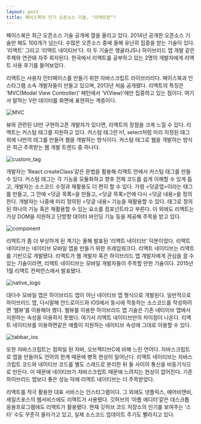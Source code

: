 ```yaml
---
layout: post
title: 페이스북의 인기 오픈소스 기술, "리액트란"?
---
```



페이스북은 최근 오픈소스 기술 공개에 열을 올리고 있다. 2014년 공개한 오픈소스 기술만 해도 100개가 넘는다. 수많은 오픈소스 중에 올해 유난히 집중을 받는 기술이 있다. ‘리액트’ 그리고 ‘리액트 네이티브’다. 이 두 기술은 앵귤라JS나 하이브리드 앱 개발 같은 주제와 연관돼 자주 회자된다. 한국에서 리액트를 공부하고 있는 2명의 개발자에게 리액트 사용 후기를 들어보았다.

리액트는 사용자 인터페이스를 만들기 위한 자바스크립트 라이브러리다. 페이스북과 인스타그램 소속 개발자들이 만들고 있으며, 2013년 처음 공개됐다. 리액트의 특징은 ‘MVC(Model View Controller)’ 패턴에서 ‘V(View)’에만 집중하고 있는 점이다. 여기서 말하는 V란 데이터를 화면에 표현하는 계층이다.

![MVC](https://raw.githubusercontent.com/kimjaegon/kimjaegon.github.io/master/images/react_01_V_of_MVC-re.jpg)

뷰와 관련된 UI만 구현하고픈 개발자가 있다면, 리액트의 장점을 크게 느낄 수 있다. 리액트는 커스텀 태그를 지원하고 있다. 커스텀 태그란 h1, select처럼 미리 지정된 태그 외에 나만의 태그를 만들어 웹을 개발하는 방식이다. 커스텀 태그로 웹을 개발하는 방식은 최근 주목받는 웹 개발 트렌드 중 하나다.

![custom_tag](https://raw.githubusercontent.com/kimjaegon/kimjaegon.github.io/master/images/react_03_custom_tag.jpg)

개발자는 ‘React.createClass’같은 문법을 활용해 리액트 안에서 커스텀 태그를 만들 수 있다. 커스텀 태그는 각 기능을 모듈화하고 향후 전체 코드를 쉽게 이해할 수 있게 돕고, 개발자는 소스코드 수정과 재활용도 더 편히 할 수 있다. 가령 <덧글앱>이라는 태그를 만들고, 그 안에 <덧글 목록>을 만들고, <덧글 목록>안에 다시 <덧글 내용>을 정의한다. 개발자는 나중에 미리 정의된 <덧글 내용> 기능을 재활용할 수 있다. 태그로 정의된 하나의 기능 혹은 재활용할 수 있는 요소를 컴포넌트라고 부른다.  이 외에도 리액트는 가상 DOM을 지원하고 단방향 데이터 바인딩 기능 등을 제공해 주목을 받고 있다.

![component](https://raw.githubusercontent.com/kimjaegon/kimjaegon.github.io/master/images/react_02_component1-800x643.jpg)

리액트가 좀 더 부상하게 된 계기는 올해 발표된 ‘리액트 네이티브’ 덕분이었다. 리액트 네이티브는 네이티브 모바일 앱을 만들기 위한 프레임워크다. 리액트 네이티브는 리액트를 기반으로 개발됐다. 리액트가 웹 개발자 혹은 하이브리드 앱 개발자에게 관심을 끌 수 있는 기술이라면, 리액트 네이티브는 모바일 개발자들이 주목할 만한 기술이다. 2015년 1월 리액트 컨퍼런스에서 발표됐다.

![native_logo](https://raw.githubusercontent.com/kimjaegon/kimjaegon.github.io/master/images/react_07_React_Native_logo.jpg)

대다수 모바일 앱은 하이브리드 앱이 아닌 네이티브 앱 형식으로 개발된다. 일반적으로 하이브리드 앱, 다시말해 안드로이드와 iOS에서 동시에 작동하는 소스코드를 작성하려면 ‘웹뷰’를 이용해야 했다. 웹뷰를 이용한 하이브리드 앱 기술은 기존 네티이브 앱에서 지원하는 속성을 이용하지 못했다. 여기서 리액트 네이티브만의 차이점이 나온다. 리액트 네이티브를 이용하면<TabBarIOS>같은 애플이 지원하는 네이티브 속성에 그대로 이용할 수 있다.

![tabbar_ios](https://raw.githubusercontent.com/kimjaegon/kimjaegon.github.io/master/images/react_04_TabBarIOS-800x520.jpg)

또한 자바스크립트는 컴파일 된 자바, 오브젝티브C에 비해 느린 언어다. 자바스크립트로 앱을 만들어도 언어의 한계 때문에 병목 현상이 일어난다. 리액트 네이티브는 자바스크립트 코드와 네이티브 코드를 별도 스레드로 분리한 뒤 둘 사이의 통신을 비동기식으로 만든다. 이 때문에 네이티브가 자바스크립트 때문에 느려지는 현상이 없어진다. 기존 하이브리드 앱보다 좋은 성능 덕에 리액트 네이티브는 더 주목받았다.

리액트를 적극 활용한 대표 서비스는 인스타그램이다. 그 외에도 넷플릭스, 에어비앤비, 세일즈포스의 웹서비스에도 리액트가 사용됐다. 깃허브의 ‘아톰 에디터’같은 데스크톱 응용프로그램에도 리액트가 활용됐다. 현재 깃허브 코드 저장소의 인기를 보여주는 ‘스타’ 수도 꾸준히 올라가고 있고, 실제 소스코드 업데이트 주기도 빨라지고 있다.
